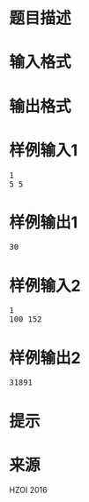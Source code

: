 

# 题目描述



# 输入格式



# 输出格式



# 样例输入1


<pre>1
5 5</pre>

# 样例输出1


<pre>30</pre>

# 样例输入2


<pre>1
100 152</pre>

# 样例输出2


<pre>31891
</pre>

# 提示



# 来源


<p>
HZOI 2016
</p>
